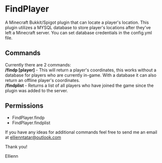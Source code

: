 # FindPlayer
 A Minecraft Bukkit/Spigot plugin that can locate a player's location. This plugin utilizes a MYSQL database to store
 player's locations after they've left a Minecraft server. You can set database credentials in the config.yml file.
 
 ## Commands
 Currently there are 2 commands:
 <br>**/findp \[player\]** - This will return a player's coordinates, this works without a database for players who are
 currently in-game. With a database it can also return an offline player's coordinates.
 <br>**/findplist** - Returns a list of all players who have joined the game since the plugin was added to the server.
 
 ## Permissions
 - FindPlayer.findp
 - FindPlayer.findplist
 
 If you have any ideas for additional commands feel free to send me an email at ellienntatar@outlook.com
 
 Thank you!
 
 Ellienn
